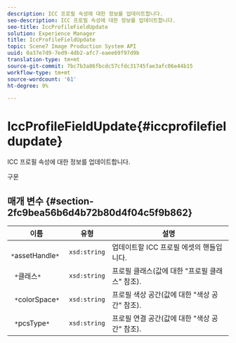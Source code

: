 ```yaml
---
description: ICC 프로필 속성에 대한 정보를 업데이트합니다.
seo-description: ICC 프로필 속성에 대한 정보를 업데이트합니다.
seo-title: IccProfileFieldUpdate
solution: Experience Manager
title: IccProfileFieldUpdate
topic: Scene7 Image Production System API
uuid: 0a37e7d9-7ed9-4db2-afc7-eaee69f97d9b
translation-type: tm+mt
source-git-commit: 7bc7b3a86fbcdc57cfdc31745fae3afc06e44b15
workflow-type: tm+mt
source-wordcount: '61'
ht-degree: 9%

---
```



# IccProfileFieldUpdate{#iccprofilefieldupdate}

ICC 프로필 속성에 대한 정보를 업데이트합니다.

구문

## 매개 변수 {#section-2fc9bea56b6d4b72b80d4f04c5f9b862}

| 이름 | 유형 | 설명 |
|---|---|---|
| ` *`assetHandle`*` | `xsd:string` | 업데이트할 ICC 프로필 에셋의 핸들입니다. |
| ` *`클래스`*` | `xsd:string` | 프로필 클래스(값에 대한 &quot;프로필 클래스&quot; 참조). |
| ` *`colorSpace`*` | `xsd:string` | 프로필 색상 공간(값에 대한 &quot;색상 공간&quot; 참조). |
| ` *`pcsType`*` | `xsd:string` | 프로필 연결 공간(값에 대한 &quot;색상 공간&quot; 참조). |

